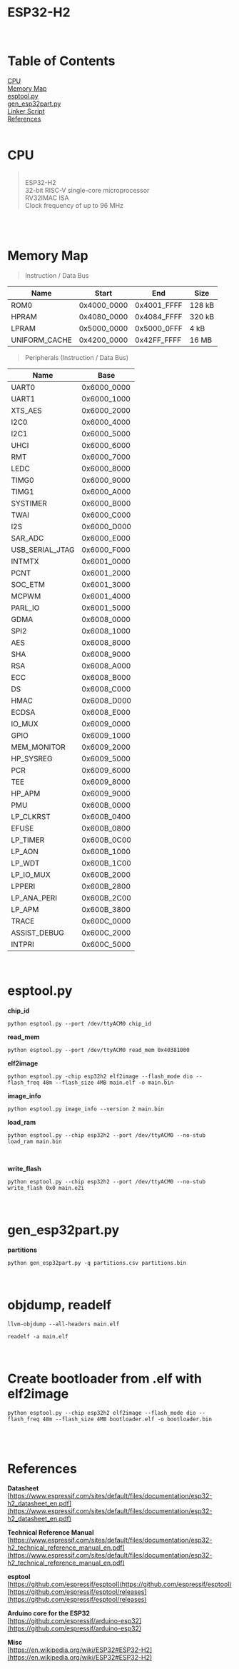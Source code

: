 # ESP32-H2

<br>

# Table of Contents
[CPU](#esp32-h2)  
[Memory Map](#memory-map)  
[esptool.py](#esptoolpy)  
[gen_esp32part.py](#gen_esp32partpy)  
[Linker Script](#linker-script)  
[References](#references)   
<br>

# CPU
><br>ESP32-H2  
32-bit RISC-V single-core microprocessor  
RV32IMAC ISA  
Clock frequency of up to 96 MHz  
<br>

<br>

# Memory Map

>Instruction / Data Bus  

| Name          | Start       | End         | Size      |
| ------------- | ----------- | ----------- | --------- |
| ROM0          | 0x4000_0000 | 0x4001_FFFF | 128 kB    |
| HPRAM         | 0x4080_0000 | 0x4084_FFFF | 320 kB    |
| LPRAM         | 0x5000_0000 | 0x5000_0FFF |   4 kB    |
| UNIFORM_CACHE | 0x4200_0000 | 0x42FF_FFFF |  16 MB    |

> Peripherals (Instruction / Data Bus)

| Name                           | Base        |
| ------------------------------ | ----------- |
| UART0                          | 0x6000_0000 |
| UART1                          | 0x6000_1000 |
| XTS_AES                        | 0x6000_2000 |
| I2C0                           | 0x6000_4000 |
| I2C1                           | 0x6000_5000 |
| UHCI                           | 0x6000_6000 |
| RMT                            | 0x6000_7000 |
| LEDC                           | 0x6000_8000 |
| TIMG0                          | 0x6000_9000 |
| TIMG1                          | 0x6000_A000 |
| SYSTIMER                       | 0x6000_B000 |
| TWAI                           | 0x6000_C000 |
| I2S                            | 0x6000_D000 |
| SAR_ADC                        | 0x6000_E000 |
| USB_SERIAL_JTAG                | 0x6000_F000 |
| INTMTX                         | 0x6001_0000 |
| PCNT                           | 0x6001_2000 |
| SOC_ETM                        | 0x6001_3000 |
| MCPWM                          | 0x6001_4000 |
| PARL_IO                        | 0x6001_5000 |
| GDMA                           | 0x6008_0000 |
| SPI2                           | 0x6008_1000 |
| AES                            | 0x6008_8000 |
| SHA                            | 0x6008_9000 |
| RSA                            | 0x6008_A000 |
| ECC                            | 0x6008_B000 |
| DS                             | 0x6008_C000 |
| HMAC                           | 0x6008_D000 |
| ECDSA                          | 0x6008_E000 |
| IO_MUX                         | 0x6009_0000 |
| GPIO                           | 0x6009_1000 |
| MEM_MONITOR                    | 0x6009_2000 |
| HP_SYSREG                      | 0x6009_5000 |
| PCR                            | 0x6009_6000 |
| TEE                            | 0x6009_8000 |
| HP_APM                         | 0x6009_9000 |
| PMU                            | 0x600B_0000 |
| LP_CLKRST                      | 0x600B_0400 |
| EFUSE                          | 0x600B_0800 |
| LP_TIMER                       | 0x600B_0C00 |
| LP_AON                         | 0x600B_1000 |
| LP_WDT                         | 0x600B_1C00 |
| LP_IO_MUX                      | 0x600B_2000 |
| LPPERI                         | 0x600B_2800 |
| LP_ANA_PERI                    | 0x600B_2C00 |
| LP_APM                         | 0x600B_3800 |
| TRACE                          | 0x600C_0000 |
| ASSIST_DEBUG                   | 0x600C_2000 |
| INTPRI                         | 0x600C_5000 |

<br>

# esptool.py

**chip_id**
```
python esptool.py --port /dev/ttyACM0 chip_id
```

**read_mem**
```
python esptool.py --port /dev/ttyACM0 read_mem 0x40381000
```

**elf2image**
```
python esptool.py -chip esp32h2 elf2image --flash_mode dio --flash_freq 48m --flash_size 4MB main.elf -o main.bin
```

**image_info**
```
python esptool.py image_info --version 2 main.bin
```

**load_ram**
```
python esptool.py --chip esp32h2 --port /dev/ttyACM0 --no-stub load_ram main.bin
```
<br>

**write_flash**
```
python esptool.py --chip esp32h2 --port /dev/ttyACM0 --no-stub write_flash 0x0 main.e2i
```
<br>

# gen_esp32part.py
**partitions**
```
python gen_esp32part.py -q partitions.csv partitions.bin
```
<br>

# objdump, readelf
```
llvm-objdump --all-headers main.elf

readelf -a main.elf
```
<br>

# Create bootloader from .elf with elf2image
```
python esptool.py --chip esp32h2 elf2image --flash_mode dio --flash_freq 48m --flash_size 4MB bootloader.elf -o bootloader.bin
```
<br>

<br>

# References

**Datasheet**  
[https://www.espressif.com/sites/default/files/documentation/esp32-h2_datasheet_en.pdf](https://www.espressif.com/sites/default/files/documentation/esp32-h2_datasheet_en.pdf)  

**Technical Reference Manual**  
[https://www.espressif.com/sites/default/files/documentation/esp32-h2_technical_reference_manual_en.pdf](https://www.espressif.com/sites/default/files/documentation/esp32-h2_technical_reference_manual_en.pdf)  

**esptool**  
[https://github.com/espressif/esptool](https://github.com/espressif/esptool)  
[https://github.com/espressif/esptool/releases](https://github.com/espressif/esptool/releases)

**Arduino core for the ESP32**  
[https://github.com/espressif/arduino-esp32](https://github.com/espressif/arduino-esp32)  

**Misc**  
[https://en.wikipedia.org/wiki/ESP32#ESP32-H2](https://en.wikipedia.org/wiki/ESP32#ESP32-H2)  

<br>
